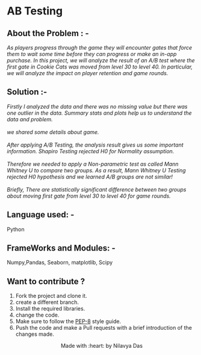 # AB Testing 
## About the Problem  : - 
<p><i>
    As players progress through the game they will encounter gates that force them to wait some time before they can progress or make an in-app purchase. In this project, we will analyze the result of an A/B test where the first gate in Cookie Cats was moved from level 30 to level 40. In particular, we will analyze the impact on player retention and game rounds.
  </i>
</p>

## Solution :- 
<p><i>
  Firstly I analyzed the data and there was no missing value but there was one outlier in the data. Summary stats and plots help us to understand the data and problem. 
  <br><br>
   we shared some details about game. 
  <br><br>
  After applying A/B Testing, the analysis result gives us some important information. Shapiro Testing rejected H0 for Normality assumption.<br><br> Therefore we needed to apply a Non-parametric test as called Mann Whitney U to compare two groups. As a result, Mann Whitney U Testing rejected H0 hypothesis and we learned A/B groups are not similar! 
  <br> <br>
  Briefly, There are statistically significant difference between two groups about moving first gate from level 30 to level 40 for game rounds.
</i></p>

## Language used: - 
Python

## FrameWorks and Modules: -
Numpy,Pandas, Seaborn, matplotlib, Scipy  


## Want to contribute ?
1. Fork the project and clone it.
2. create a different branch.
3. Install the required libraries.
4. change the code.
5. Make sure to follow the [PEP-8](https://www.python.org/dev/peps/pep-0008/) style guide. 
6. Push the code and make a Pull requests with a brief introduction of the changes made. 

 <p align="center">Made with :heart: by Nilavya Das</p>
